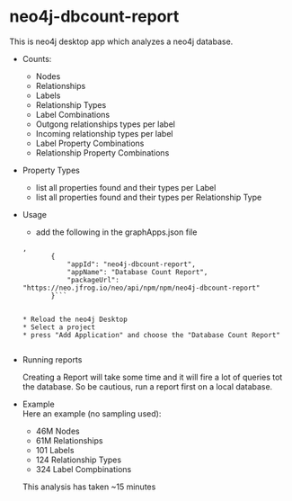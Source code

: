 # neo4j-dbcount-report

This is neo4j desktop app which analyzes a neo4j database.

* Counts:
  * Nodes
  * Relationships
  * Labels
  * Relationship Types
  * Label Combinations
  * Outgong relationships types per label
  * Incoming relationship types per label
  * Label Property Combinations
  * Relationship Property Combinations
  
* Property Types
  * list all properties found and their types per Label 
  * list all properties found and their types per Relationship Type
    

  
* Usage
  * add the following in the graphApps.json file
  ``` 
  ,
         {
             "appId": "neo4j-dbcount-report",
             "appName": "Database Count Report",
             "packageUrl": "https://neo.jfrog.io/neo/api/npm/npm/neo4j-dbcount-report"
         }```

         
  * Reload the neo4j Desktop
  * Select a project
  * press "Add Application" and choose the "Database Count Report"
  
  
* Running reports
  
  Creating a Report will take some time and it will fire a lot of queries tot the database.
  So be cautious, run a report first on a local database.
  
* Example  
  Here an example (no sampling used): 
  - 46M Nodes
  - 61M Relationships
  - 101 Labels
  - 124 Relationship Types
  - 324 Label Compbinations
  
  This analysis has taken ~15 minutes 